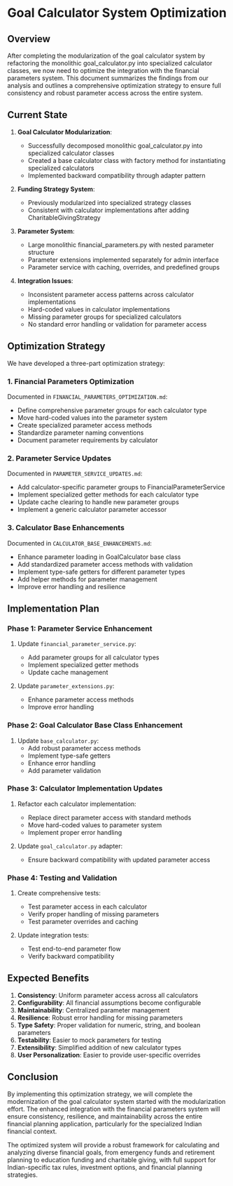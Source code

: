 # Goal Calculator System Optimization

## Overview

After completing the modularization of the goal calculator system by refactoring the monolithic goal_calculator.py into specialized calculator classes, we now need to optimize the integration with the financial parameters system. This document summarizes the findings from our analysis and outlines a comprehensive optimization strategy to ensure full consistency and robust parameter access across the entire system.

## Current State

1. **Goal Calculator Modularization**: 
   - Successfully decomposed monolithic goal_calculator.py into specialized calculator classes
   - Created a base calculator class with factory method for instantiating specialized calculators
   - Implemented backward compatibility through adapter pattern

2. **Funding Strategy System**:
   - Previously modularized into specialized strategy classes
   - Consistent with calculator implementations after adding CharitableGivingStrategy

3. **Parameter System**:
   - Large monolithic financial_parameters.py with nested parameter structure
   - Parameter extensions implemented separately for admin interface
   - Parameter service with caching, overrides, and predefined groups

4. **Integration Issues**:
   - Inconsistent parameter access patterns across calculator implementations
   - Hard-coded values in calculator implementations
   - Missing parameter groups for specialized calculators
   - No standard error handling or validation for parameter access

## Optimization Strategy

We have developed a three-part optimization strategy:

### 1. Financial Parameters Optimization

Documented in `FINANCIAL_PARAMETERS_OPTIMIZATION.md`:
- Define comprehensive parameter groups for each calculator type
- Move hard-coded values into the parameter system
- Create specialized parameter access methods
- Standardize parameter naming conventions
- Document parameter requirements by calculator

### 2. Parameter Service Updates

Documented in `PARAMETER_SERVICE_UPDATES.md`:
- Add calculator-specific parameter groups to FinancialParameterService
- Implement specialized getter methods for each calculator type
- Update cache clearing to handle new parameter groups
- Implement a generic calculator parameter accessor

### 3. Calculator Base Enhancements

Documented in `CALCULATOR_BASE_ENHANCEMENTS.md`:
- Enhance parameter loading in GoalCalculator base class
- Add standardized parameter access methods with validation
- Implement type-safe getters for different parameter types
- Add helper methods for parameter management
- Improve error handling and resilience

## Implementation Plan

### Phase 1: Parameter Service Enhancement

1. Update `financial_parameter_service.py`:
   - Add parameter groups for all calculator types
   - Implement specialized getter methods
   - Update cache management

2. Update `parameter_extensions.py`:
   - Enhance parameter access methods
   - Improve error handling

### Phase 2: Goal Calculator Base Class Enhancement

1. Update `base_calculator.py`:
   - Add robust parameter access methods
   - Implement type-safe getters
   - Enhance error handling
   - Add parameter validation

### Phase 3: Calculator Implementation Updates

1. Refactor each calculator implementation:
   - Replace direct parameter access with standard methods
   - Move hard-coded values to parameter system
   - Implement proper error handling

2. Update `goal_calculator.py` adapter:
   - Ensure backward compatibility with updated parameter access

### Phase 4: Testing and Validation

1. Create comprehensive tests:
   - Test parameter access in each calculator
   - Verify proper handling of missing parameters
   - Test parameter overrides and caching

2. Update integration tests:
   - Test end-to-end parameter flow
   - Verify backward compatibility

## Expected Benefits

1. **Consistency**: Uniform parameter access across all calculators
2. **Configurability**: All financial assumptions become configurable
3. **Maintainability**: Centralized parameter management
4. **Resilience**: Robust error handling for missing parameters
5. **Type Safety**: Proper validation for numeric, string, and boolean parameters
6. **Testability**: Easier to mock parameters for testing
7. **Extensibility**: Simplified addition of new calculator types
8. **User Personalization**: Easier to provide user-specific overrides

## Conclusion

By implementing this optimization strategy, we will complete the modernization of the goal calculator system started with the modularization effort. The enhanced integration with the financial parameters system will ensure consistency, resilience, and maintainability across the entire financial planning application, particularly for the specialized Indian financial context.

The optimized system will provide a robust framework for calculating and analyzing diverse financial goals, from emergency funds and retirement planning to education funding and charitable giving, with full support for Indian-specific tax rules, investment options, and financial planning strategies.